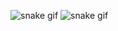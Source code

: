 

![snake gif](https://fizaomer.github.io/snake/github-contribution-grid-snake.svg#gh-light-mode-only)
![snake gif](https://fizaomer.github.io/snake/github-contribution-grid-snake.svg#gh-dark-mode-only)
